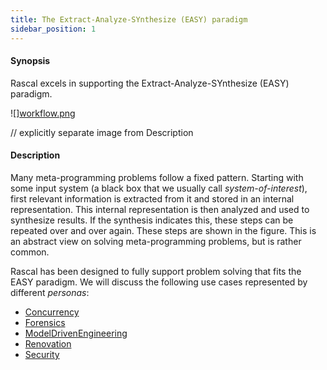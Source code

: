```yaml
---
title: The Extract-Analyze-SYnthesize (EASY) paradigm
sidebar_position: 1
---
```


#### Synopsis

Rascal excels in supporting the Extract-Analyze-SYnthesize (EASY) paradigm.

![][workflow.png](/assets/WhyRascal/EASY/easy-workflow.png)

// explicitly separate image from Description 

#### Description

Many meta-programming problems follow a fixed pattern. 
Starting with some input system (a black box that we usually call _system-of-interest_), 
first relevant information is extracted from it and stored in an internal representation. 
This internal representation is then analyzed and used to synthesize results.
 If the synthesis indicates this, these steps can be repeated over and over again. These steps are shown in the figure.
This is an abstract view on solving meta-programming problems, but is rather common.

Rascal has been designed to fully support problem solving that fits the EASY paradigm.
We will discuss the following use cases represented by different _personas_:

* [Concurrency](../../WhyRascal/EASY/Concurrency/index.md)
* [Forensics](../../WhyRascal/EASY/Forensics/index.md)
* [ModelDrivenEngineering](../../WhyRascal/EASY/ModelDrivenEngineering/index.md)
* [Renovation](../../WhyRascal/EASY/Renovation/index.md)
* [Security](../../WhyRascal/EASY/Security/index.md)


